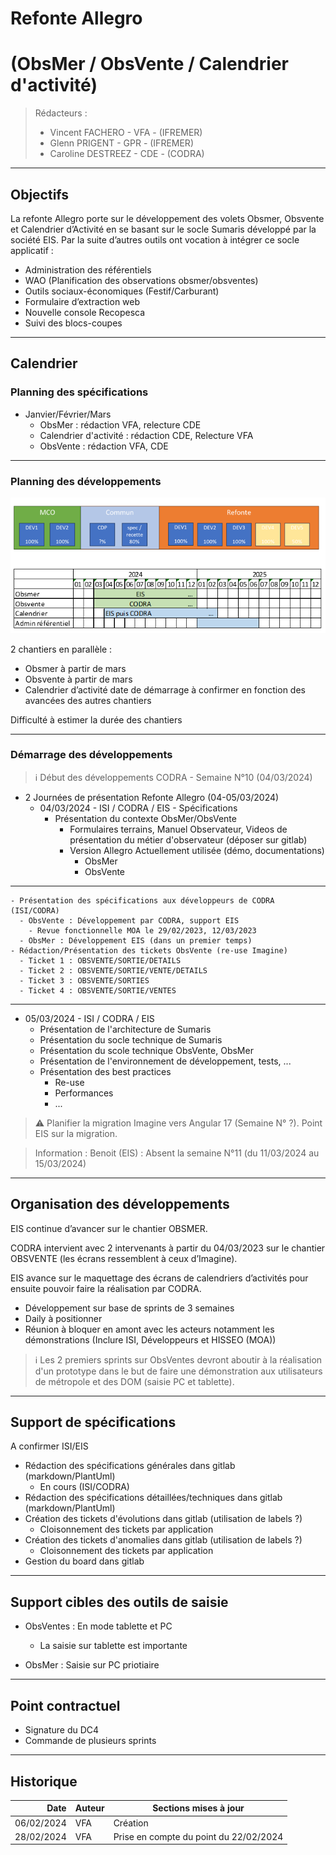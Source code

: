 # Refonte Allegro 
# (ObsMer / ObsVente / Calendrier d'activité)

> Rédacteurs :
> - Vincent FACHERO - VFA - (IFREMER)
> - Glenn PRIGENT - GPR - (IFREMER)
> - Caroline DESTREEZ - CDE - (CODRA)

---

## Objectifs 

La refonte Allegro porte sur le développement des volets Obsmer, Obsvente et Calendrier d’Activité en se basant sur le socle Sumaris développé par la société EIS.
Par la suite d’autres outils ont vocation à intégrer ce socle applicatif :
- Administration des référentiels
- WAO (Planification des observations obsmer/obsventes)
- Outils sociaux-économiques (Festif/Carburant)
- Formulaire d’extraction web
- Nouvelle console Recopesca
- Suivi des blocs-coupes

---
## Calendrier 

### Planning des spécifications

- Janvier/Février/Mars
  - ObsMer : rédaction VFA, relecture CDE
  - Calendrier d'activité : rédaction CDE, Relecture VFA
  - ObsVente : rédaction VFA, CDE

---

### Planning des développements

![ui-planning](/projects/common/not/images/planning.png)

2 chantiers en parallèle : 
- Obsmer à partir de mars
- Obsvente à partir de mars
- Calendrier d’activité date de démarrage à confirmer en fonction des avancées des autres chantiers

Difficulté à estimer la durée des chantiers

---
### Démarrage des développements

> :information_source:
> Début des développements CODRA - Semaine N°10 (04/03/2024)

- 2 Journées de présentation Refonte Allegro (04-05/03/2024)
  - 04/03/2024 - ISI / CODRA / EIS - Spécifications
    - Présentation du contexte ObsMer/ObsVente
      - Formulaires terrains, Manuel Observateur, Videos de présentation du métier d'observateur (déposer sur gitlab)
      - Version Allegro Actuellement utilisée (démo, documentations)
        - ObsMer
        - ObsVente
---
    - Présentation des spécifications aux développeurs de CODRA (ISI/CODRA)
      - ObsVente : Développement par CODRA, support EIS
        - Revue fonctionnelle MOA le 29/02/2023, 12/03/2023
      - ObsMer : Développement EIS (dans un premier temps)
    - Rédaction/Présentation des tickets ObsVente (re-use Imagine)
      - Ticket 1 : OBSVENTE/SORTIE/DETAILS
      - Ticket 2 : OBSVENTE/SORTIE/VENTE/DETAILS
      - Ticket 3 : OBSVENTE/SORTIES
      - Ticket 4 : OBSVENTE/SORTIE/VENTES
---
  - 05/03/2024 - ISI / CODRA / EIS
    - Présentation de l'architecture de Sumaris 
    - Présentation du socle technique de Sumaris
    - Présentation du scole technique ObsVente, ObsMer
    - Présentation de l'environnement de développement, tests, ... 
    - Présentation des best practices
      - Re-use
      - Performances
      - ...

> :warning:
> Planifier la migration Imagine vers Angular 17 (Semaine N° ?). Point EIS sur la migration.

> Information : Benoit (EIS) : Absent la semaine N°11 (du 11/03/2024 au 15/03/2024)

---
## Organisation des développements

EIS continue d’avancer sur le chantier OBSMER.

CODRA intervient avec 2 intervenants à partir du 04/03/2023 sur le chantier OBSVENTE (les écrans ressemblent à ceux d’Imagine).

EIS avance sur le maquettage des écrans de calendriers d’activités pour ensuite pouvoir faire la réalisation par CODRA.

- Développement sur base de sprints de 3 semaines
- Daily à positionner
- Réunion à bloquer en amont avec les acteurs notamment les démonstrations (Inclure ISI, Développeurs et HISSEO (MOA))

> :information_source:
> Les 2 premiers sprints sur ObsVentes devront aboutir à la réalisation d'un prototype dans le but de faire une démonstration 
aux utilisateurs de métropole et des DOM (saisie PC et tablette).

---
## Support de spécifications

A confirmer ISI/EIS

- Rédaction des spécifications générales dans gitlab (markdown/PlantUml)
  - En cours (ISI/CODRA)
- Rédaction des spécifications détaillées/techniques dans gitlab (markdown/PlantUml)
- Création des tickets d'évolutions dans gitlab (utilisation de labels ?)
  - Cloisonnement des tickets par application
- Création des tickets d'anomalies dans gitlab (utilisation de labels ?)
  - Cloisonnement des tickets par application
- Gestion du board dans gitlab

---
## Support cibles des outils de saisie

- ObsVentes : En mode tablette et PC
  - La saisie sur tablette est importante
  
- ObsMer : Saisie sur PC priotiaire

---
## Point contractuel

- Signature du DC4
- Commande de plusieurs sprints

---
## Historique

|       Date | Auteur | Sections mises à jour                  |
|-----------:|--------|----------------------------------------|
| 06/02/2024 | VFA    | Création                               |
| 28/02/2024 | VFA    | Prise en compte du point du 22/02/2024 |
